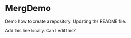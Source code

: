 # MergDemo
Demo how to create a repository.
Updating the README file.

Add this line locally.
Can I edit this?

